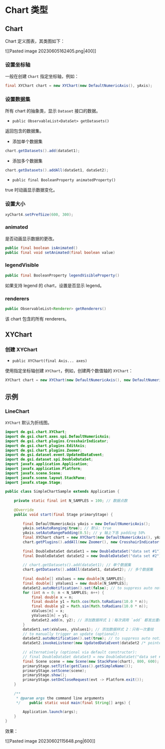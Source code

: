 # Chart 类型

## Chart

Chart 定义图表，其类图如下：

![[Pasted image 20230605162405.png|400]]

### 设置坐标轴

一般在创建 `Chart` 指定坐标轴，例如：

```java
final XYChart chart = new XYChart(new DefaultNumericAxis(), yAxis);
```

### 设置数据集

所有 chart 的抽象类，显示 `Dataset` 接口的数据。

- `public ObservableList<DataSet> getDatasets()`

返回包含的数据集。

- 添加单个数据集

```java
chart.getDatasets().add(dataSet1);
```

- 添加多个数据集

```java
chart.getDatasets().addAll(dataSet1, dataSet2);
```

- `public final BooleanProperty animatedProperty()`

true 时动画显示数据变化。

### 设置大小

```java
xyChart4.setPrefSize(600, 300);
```

### animated

是否动画显示数据的更改。

```java
public final boolean isAnimated()
public final void setAnimated(final boolean value)
```

### legendVisible

```java
public final BooleanProperty legendVisibleProperty()
```

如果支持 legend 的 chart，设置是否显示 legend。

### renderers

```java
public ObservableList<Renderer> getRenderers()
```

该 chart 包含的所有 renderers。

## XYChart

### 创建 XYChart

- `public XYChart(final Axis... axes)`

使用指定坐标轴创建 `XYChart`，例如，创建两个数值轴的 `XYChart`：

```java
XYChart chart = new XYChart(new DefaultNumericAxis(), new DefaultNumericAxis());
```

## 示例

### LineChart

`XYChart` 默认为折线图。

```java
import de.gsi.chart.XYChart;  
import de.gsi.chart.axes.spi.DefaultNumericAxis;  
import de.gsi.chart.plugins.CrosshairIndicator;  
import de.gsi.chart.plugins.EditAxis;  
import de.gsi.chart.plugins.Zoomer;  
import de.gsi.dataset.event.UpdatedDataEvent;  
import de.gsi.dataset.spi.DoubleDataSet;  
import javafx.application.Application;  
import javafx.application.Platform;  
import javafx.scene.Scene;  
import javafx.scene.layout.StackPane;  
import javafx.stage.Stage;  
  
public class SimpleChartSample extends Application {  
  
    private static final int N_SAMPLES = 100; // 数据点数  
  
    @Override  
    public void start(final Stage primaryStage) {  
  
        final DefaultNumericAxis yAxis = new DefaultNumericAxis();  
        yAxis.setAutoRanging(true); // 默认: true  
        yAxis.setAutoRangePadding(0.5); // y 轴上下各 padding 50%  
        final XYChart chart = new XYChart(new DefaultNumericAxis(), yAxis);  
        chart.getPlugins().addAll(new Zoomer(), new CrosshairIndicator(), new EditAxis()); // 标准插件，推荐使用  
  
        final DoubleDataSet dataSet1 = new DoubleDataSet("data set #1");  
        final DoubleDataSet dataSet2 = new DoubleDataSet("data set #2");  
  
        // chart.getDatasets().add(dataSet1); // 单个数据集  
        chart.getDatasets().addAll(dataSet1, dataSet2); // 多个数据集  
  
        final double[] xValues = new double[N_SAMPLES];  
        final double[] yValues1 = new double[N_SAMPLES];  
        dataSet2.autoNotification().set(false); // to suppress auto notification  
        for (int n = 0; n < N_SAMPLES; n++) {  
            final double x = n;  
            final double y1 = Math.cos(Math.toRadians(10.0 * n));  
            final double y2 = Math.sin(Math.toRadians(10.0 * n));  
            xValues[n] = x;  
            yValues1[n] = y1;  
            dataSet2.add(n, y2); // 添加数据样式 1：每次调用 `add` 都发出重绘提醒  
        }  
        dataSet1.set(xValues, yValues1); // 添加数据样式 2：只有一次重绘  
        // to manually trigger an update (optional):  
        dataSet2.autoNotification().set(true); // to suppress auto notification  
        dataSet2.invokeListener(new UpdatedDataEvent(dataSet2 /* pointer to update source */, "manual update event"));  
  
        // alternatively (optional via default constructor):  
        // final DoubleDataSet dataSet3 = new DoubleDataSet("data set #1", xValues, yValues1, N_SAMPLES, false)  
        final Scene scene = new Scene(new StackPane(chart), 800, 600);  
        primaryStage.setTitle(getClass().getSimpleName());  
        primaryStage.setScene(scene);  
        primaryStage.show();  
        primaryStage.setOnCloseRequest(evt -> Platform.exit());  
    }  
  
    /**  
     * @param args the command line arguments  
     */    public static void main(final String[] args) {  
  
        Application.launch(args);  
    }  
}
```

效果：

![[Pasted image 20230602115648.png|600]]
